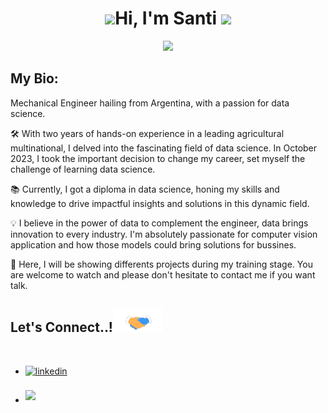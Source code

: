 <h1 align="center"><img src="https://media.giphy.com/media/hvRJCLFzcasrR4ia7z/giphy.gif" width="35"><b>Hi, I'm Santi </b><img src="https://media.giphy.com/media/hvRJCLFzcasrR4ia7z/giphy.gif" width="35"></h1>
<p align="center">
  <a href="https://github.com/DenverCoder1/readme-typing-svg"><img src="https://readme-typing-svg.herokuapp.com?font=Time+New+Roman&color=%23C8BE25&size=25&center=true&vCenter=true&width=600&height=100&lines=Data+Scientist+and+Mechanical+Engineer"></a>
</p>

## My Bio:
Mechanical Engineer hailing from Argentina, with a passion for data science.

🛠️ With two years of hands-on experience in a leading agricultural multinational, I delved into the fascinating field of data science. In October 2023, I took the important decision to change my career, set myself the challenge of learning data science.

📚 Currently, I got a diploma in data science, honing my skills and knowledge to drive impactful insights and solutions in this dynamic field.

💡 I believe in the power of data to complement the engineer, data brings innovation to every industry. I'm absolutely passionate for computer vision application and how those models could bring solutions for bussines.

🌱 Here, I will be showing differents projects during my training stage. You are welcome to watch and please don't hesitate to contact me if you want talk.

## <b> Let's Connect..!</b><img src="https://github.com/0xAbdulKhalid/0xAbdulKhalid/raw/main/assets/mdImages/handshake.gif" width ="80">
<br>
<div align='left'>

<ul>

<li>
<a href="[[https://linkedin.com/in/0xabdulkhalid](https://www.linkedin.com/in/santiago-hernandez-98-arg/)](https://www.linkedin.com/in/santiago-hernandez-98-arg/)" target="_blank">
<img src="https://img.shields.io/badge/linkedin:  Santiago Hernandez-%2300acee.svg?color=405DE6&style=for-the-badge&logo=linkedin&logoColor=white" alt=linkedin style="margin-bottom: 5px;"/>
</a>
</li>

<br>

<li>
<a href="mailto:santih0098@gmail.com" target="_blank">
<img src="https://img.shields.io/badge/gmail:  santih0098-%23EA4335.svg?style=for-the-badge&logo=gmail&logoColor=white" t=mail style="margin-bottom: 5px;" />
</a>
</li>
